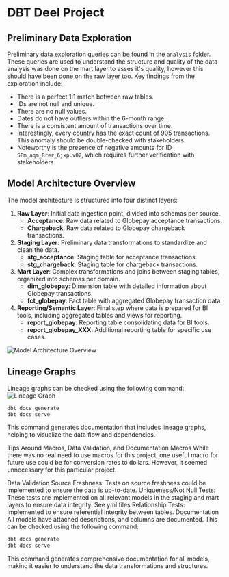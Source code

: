 # DBT Deel Project

## Preliminary Data Exploration

Preliminary data exploration queries can be found in the `analysis` folder. These queries are used to understand the structure and quality of the data analysis was done on the mart layer to asses it's quality, however this should have been done on the raw layer too. Key findings from the exploration include:

- There is a perfect 1:1 match between raw tables.
- IDs are not null and unique.
- There are no null values.
- Dates do not have outliers within the 6-month range.
- There is a consistent amount of transactions over time.
- Interestingly, every country has the exact count of 905 transactions. This anomaly should be double-checked with stakeholders.
- Noteworthy is the presence of negative amounts for ID `SPm_aqm_Rrer_6jxpLvO2`, which requires further verification with stakeholders.

## Model Architecture Overview

The model architecture is structured into four distinct layers:

1. **Raw Layer**: Initial data ingestion point, divided into schemas per source.
   - **Acceptance**: Raw data related to Globepay acceptance transactions.
   - **Chargeback**: Raw data related to Globepay chargeback transactions.
2. **Staging Layer**: Preliminary data transformations to standardize and clean the data.
   - **stg_acceptance**: Staging table for acceptance transactions.
   - **stg_chargeback**: Staging table for chargeback transactions.
3. **Mart Layer**: Complex transformations and joins between staging tables, organized into schemas per domain.
   - **dim_globepay**: Dimension table with detailed information about Globepay transactions.
   - **fct_globepay**: Fact table with aggregated Globepay transaction data.
4. **Reporting/Semantic Layer**: Final step where data is prepared for BI tools, including aggregated tables and views for reporting.
   - **report_globepay**: Reporting table consolidating data for BI tools.
   - **report_globepay_XXX**: Additional reporting table for specific use cases.

![Model Architecture Overview](https://github.com/zuzzurell/deel_home_task/blob/main/deel_task/img/flow.png)

## Lineage Graphs

Lineage graphs can be checked using the following command:
![Lineage Graph](https://github.com/zuzzurell/deel_home_task/blob/main/deel_task/img/lineage.png)


```bash
dbt docs generate
dbt docs serve
```
This command generates documentation that includes lineage graphs, helping to visualize the data flow and dependencies.

Tips Around Macros, Data Validation, and Documentation
Macros
While there was no real need to use macros for this project, one useful macro for future use could be for conversion rates to dollars. However, it seemed unnecessary for this particular project.

Data Validation
Source Freshness: Tests on source freshness could be implemented to ensure the data is up-to-date.
Uniqueness/Not Null Tests: These tests are implemented on all relevant models in the staging and mart layers to ensure data integrity. See yml files
Relationship Tests: Implemented to ensure referential integrity between tables.
Documentation
All models have attached descriptions, and columns are documented. This can be checked using the following command:

```bash
dbt docs generate
dbt docs serve
```

This command generates comprehensive documentation for all models, making it easier to understand the data transformations and structures.


